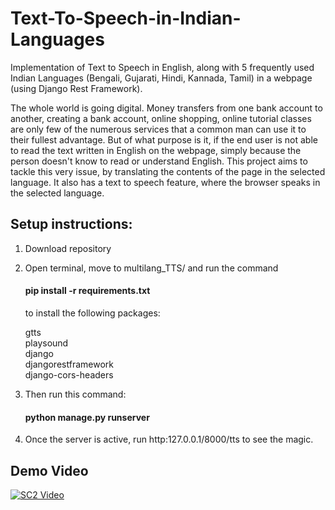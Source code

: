 # Text-To-Speech-in-Indian-Languages
Implementation of Text to Speech in English, along with 5 frequently used Indian Languages (Bengali, Gujarati, Hindi, Kannada, Tamil) in a webpage (using Django Rest Framework).

The whole world is going digital. Money transfers from one bank account to another, creating a bank account, online shopping, online tutorial classes are only few of the numerous services that a common man can use it to their fullest advantage. But of what purpose is it, if the end user is not able to read the text written in English on the webpage, simply because the person doesn't know to read or understand English. This project aims to tackle this very issue, by translating the contents of the page in the selected language. It also has a text to speech feature, where the browser speaks in the selected language.

## Setup instructions:

1. Download repository
2. Open terminal, move to multilang_TTS/ and run the command
   #### pip install -r requirements.txt
   to install the following packages:
   
   gtts  
   playsound  
   django  
   djangorestframework  
   django-cors-headers  
   
3. Then run this command:
   #### python manage.py runserver
   
4. Once the server is active, run http:127.0.0.1/8000/tts to see the magic.

## Demo Video
[![SC2 Video](https://img.youtube.com/vi/5wniPnHfq-U/0.jpg)](http://www.youtube.com/watch?v=5wniPnHfq-U)
